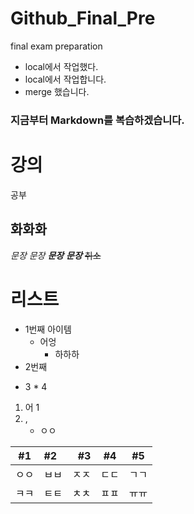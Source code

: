 # Github_Final_Pre
final exam preparation

- local에서 작업했다.
- local에서 작업합니다. 
- merge 했습니다.

### 지금부터 Markdown를 복습하겠습니다.  

강의  
=========  
공부  

화화화  
---------

*문장* 
_문장_ 
**_문장_** 
***문장*** 
~~취소~~ 

# 리스트  
- 1번째 아이템  
   - 어엉
      - 하하하
- 2번째  
+ 3 * 4 

1. 어
   1  
3. ,
   - ㅇㅇ  


| #1 | #2 | #3 | #4 | #5 |
|---------|:-----|---:|:----:|----|
|ㅇㅇ|ㅂㅂ|ㅈㅈ|ㄷㄷ|ㄱㄱ|
|ㅋㅋ|ㅌㅌ|ㅊㅊ|ㅍㅍ|ㅠㅠ|
